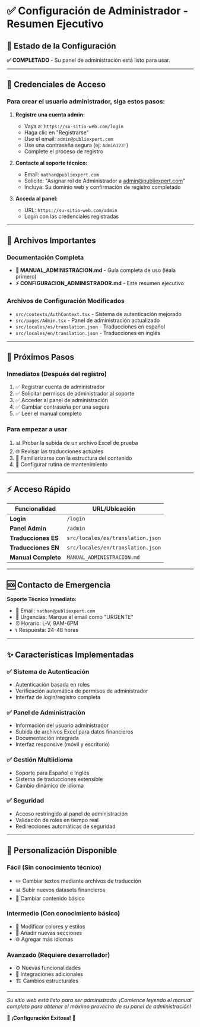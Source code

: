 # ✅ Configuración de Administrador - Resumen Ejecutivo

## 🎯 Estado de la Configuración
**✅ COMPLETADO** - Su panel de administración está listo para usar.

---

## 🔑 Credenciales de Acceso

### Para crear el usuario administrador, siga estos pasos:

1. **Registre una cuenta admin:**
   - Vaya a: `https://su-sitio-web.com/login`
   - Haga clic en "Registrarse" 
   - Use el email: `admin@publiexpert.com`
   - Use una contraseña segura (ej: `Admin123!`)
   - Complete el proceso de registro

2. **Contacte al soporte técnico:**
   - Email: `nathan@publiexpert.com`
   - Solicite: "Asignar rol de Administrador a admin@publiexpert.com"
   - Incluya: Su dominio web y confirmación de registro completado

3. **Acceda al panel:**
   - URL: `https://su-sitio-web.com/admin`
   - Login con las credenciales registradas

---

## 📂 Archivos Importantes

### Documentación Completa
- **📖 MANUAL_ADMINISTRACION.md** - Guía completa de uso (léala primero)
- **⚡ CONFIGURACION_ADMINISTRADOR.md** - Este resumen ejecutivo

### Archivos de Configuración Modificados
- `src/contexts/AuthContext.tsx` - Sistema de autenticación mejorado
- `src/pages/Admin.tsx` - Panel de administración actualizado  
- `src/locales/es/translation.json` - Traducciones en español
- `src/locales/en/translation.json` - Traducciones en inglés

---

## 🚀 Próximos Pasos

### Inmediatos (Después del registro)
1. ✅ Registrar cuenta de administrador
2. ✅ Solicitar permisos de administrador al soporte
3. ✅ Acceder al panel de administración
4. ✅ Cambiar contraseña por una segura
5. ✅ Leer el manual completo

### Para empezar a usar
1. 📊 Probar la subida de un archivo Excel de prueba
2. 🌐 Revisar las traducciones actuales
3. 📝 Familiarizarse con la estructura del contenido
4. 🔧 Configurar rutina de mantenimiento

---

## ⚡ Acceso Rápido

| Funcionalidad | URL/Ubicación |
|--------------|---------------|
| **Login** | `/login` |
| **Panel Admin** | `/admin` |
| **Traducciones ES** | `src/locales/es/translation.json` |
| **Traducciones EN** | `src/locales/en/translation.json` |
| **Manual Completo** | `MANUAL_ADMINISTRACION.md` |

---

## 🆘 Contacto de Emergencia

**Soporte Técnico Inmediato:**
- 📧 Email: `nathan@publiexpert.com`
- 🔴 Urgencias: Marque el email como "URGENTE"
- ⏰ Horario: L-V, 9AM-6PM
- 📞 Respuesta: 24-48 horas

---

## ✨ Características Implementadas

### ✅ Sistema de Autenticación
- Autenticación basada en roles
- Verificación automática de permisos de administrador
- Interfaz de login/registro completa

### ✅ Panel de Administración
- Información del usuario administrador
- Subida de archivos Excel para datos financieros
- Documentación integrada
- Interfaz responsive (móvil y escritorio)

### ✅ Gestión Multiidioma
- Soporte para Español e Inglés
- Sistema de traducciones extensible
- Cambio dinámico de idioma

### ✅ Seguridad
- Acceso restringido al panel de administración
- Validación de roles en tiempo real
- Redirecciones automáticas de seguridad

---

## 🎨 Personalización Disponible

### Fácil (Sin conocimiento técnico)
- ✏️ Cambiar textos mediante archivos de traducción
- 📊 Subir nuevos datasets financieros
- 🔄 Cambiar contenido básico

### Intermedio (Con conocimiento básico)
- 🎨 Modificar colores y estilos
- 📄 Añadir nuevas secciones
- 🌐 Agregar más idiomas

### Avanzado (Requiere desarrollador)
- ⚙️ Nuevas funcionalidades
- 🔌 Integraciones adicionales
- 🏗️ Cambios estructurales

---

*Su sitio web está listo para ser administrado. ¡Comience leyendo el manual completo para obtener el máximo provecho de su panel de administración!*

**🎉 ¡Configuración Exitosa! 🎉**
